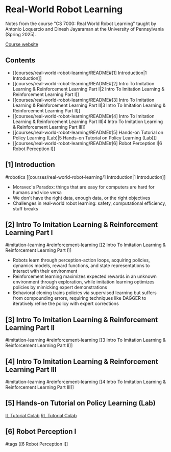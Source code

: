 # Real-World Robot Learning

Notes from the course "CS 7000: Real World Robot Learning" taught by Antonio Loquercio and Dinesh Jayaraman at the University of Pennsylvania (Spring 2025).

[Course website](https://antonilo.github.io/real_world_robot_learning_sp25/)

## Contents

- [[courses/real-world-robot-learning/README#[1] Introduction|1 Introduction]]
- [[courses/real-world-robot-learning/README#[2] Intro To Imitation Learning & Reinforcement Learning Part I|2 Intro To Imitation Learning & Reinforcement Learning Part I]]
- [[courses/real-world-robot-learning/README#[3] Intro To Imitation Learning & Reinforcement Learning Part II|3 Intro To Imitation Learning & Reinforcement Learning Part II]]
- [[courses/real-world-robot-learning/README#[4] Intro To Imitation Learning & Reinforcement Learning Part III|4 Intro To Imitation Learning & Reinforcement Learning Part III]]
- [[courses/real-world-robot-learning/README#[5] Hands-on Tutorial on Policy Learning (Lab)|5 Hands-on Tutorial on Policy Learning (Lab)]]
- [[courses/real-world-robot-learning/README#[6] Robot Perception I|6 Robot Perception I]]

## [1] Introduction

#robotics
[[courses/real-world-robot-learning/1 Introduction|1 Introduction]]
- Moravec's Paradox: things that are easy for computers are hard for humans and vice versa
- We don't have the right data, enough data, or the right objectives
- Challenges in real-world robot learning: safety, computational efficiency, stuff breaks

## [2] Intro To Imitation Learning & Reinforcement Learning Part I

#imitation-learning
#reinforcement-learning
[[2 Intro To Imitation Learning & Reinforcement Learning Part I]]
- Robots learn through perception-action loops, acquiring policies, dynamics models, reward functions, and state representations to interact with their environment
- Reinforcement learning maximizes expected rewards in an unknown environment through exploration, while imitation learning optimizes policies by mimicking expert demonstrations
- Behavioral cloning trains policies via supervised learning but suffers from compounding errors, requiring techniques like DAGGER to iteratively refine the policy with expert corrections

## [3] Intro To Imitation Learning & Reinforcement Learning Part II

#imitation-learning
#reinforcement-learning
[[3 Intro To Imitation Learning & Reinforcement Learning Part II]]

## [4] Intro To Imitation Learning & Reinforcement Learning Part III

#imitation-learning
#reinforcement-learning
[[4 Intro To Imitation Learning & Reinforcement Learning Part III]]

## [5] Hands-on Tutorial on Policy Learning (Lab)

[IL Tutorial Colab](https://colab.research.google.com/github/antonilo/real_world_robot_learning_sp25/blob/main/_tutorials/lerobot_tutorial/lerobot_tutorial.ipynb)
[RL Tutorial Colab](https://colab.research.google.com/drive/1p1DkWle2Iwcjnq2ClJp_bN1AzIGg4dBq?usp=sharing)

## [6] Robot Perception I

#tags
[[6 Robot Perception I]]
